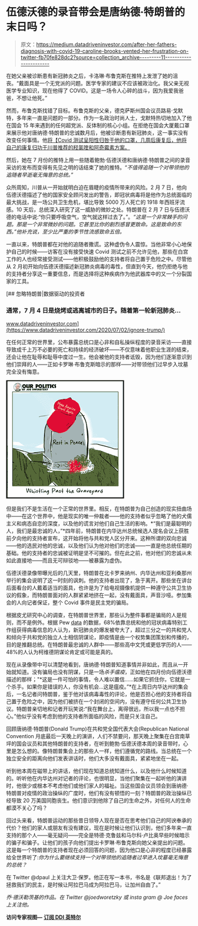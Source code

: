 # 伍德沃德的录音带会是唐纳德·特朗普的末日吗？

> 原文：<https://medium.datadriveninvestor.com/after-her-fathers-diagnosis-with-covid-19-caroline-brooks-vented-her-frustration-on-twitter-fb70fe828dc2?source=collection_archive---------11----------------------->

在她父亲被诊断患有新冠肺炎之后，卡洛琳·布鲁克斯在推特上发泄了她的沮丧。“戴面具是一个无党派的问题。医学专家的建议不应该被政治化。我父亲无视医学专业知识，现在他得了 COVID。这是一场令人心碎的战斗，因为我爱我爸爸，不想让他死。”

然而，布鲁克斯找错了目标。布鲁克斯的父亲，德克萨斯州国会议员路易·戈默特，多年来一直是问题的一部分。作为一名政治时尚人士，戈默特热切地加入了他在国会 15 年来遇到的任何超党派、反体制的核心小组。在拒绝在国会大厦戴口罩来展示他对唐纳德·特朗普的忠诚数月后，他被诊断患有新冠肺炎，这一事实没有改变任何事情。他[将【Covid 测试呈阳性归咎于他的口罩，几周后康复后，他将自己的康复归功于川普推荐的羟氯喹和阿奇霉素方案。](https://thehill.com/homenews/coronavirus-report/509602-gohmert-blames-mask-for-positive-covid-19-test)

然后，她在 7 月份的推特上用一些随着鲍勃·伍德沃德和唐纳德·特朗普之间的录音采访的发布而变得有先见之明的话结束了她的推特。“*不值得追随一个对带领他的追随者早逝毫无悔意的总统。”*

众所周知，川普从一开始就明白迫在眉睫的疫情所带来的风险。2 月 7 日，他向伍德沃德描述了他的国家安全顾问发出的警告，即冠状病毒将是他作为总统面临的最大挑战，是一场公共卫生危机，堪比导致 5000 万人死亡的 1918 年西班牙流感。10 天后，总统深入研究了这一威胁的微妙之处。特朗普在 2 月 7 日与伍德沃德的电话中说:“你只要呼吸空气，空气就这样过去了。”。*“这是一个非常棘手的问题。那是一个非常微妙的问题。它甚至比你的剧烈感冒更致命。这是致命的东西。”他补充说，至少比严重的季节性流感致命五倍。*

一直以来，特朗普都在对他的追随者撒谎。这种虚伪令人震惊。当他非常小心地保护自己的时候——访客在没有接受快速 Covid 测试之前不允许见他，那些在白宫工作的人也经常接受测试——他积极鼓励他的支持者将自己置于危险之中。尽管他从 2 月初开始向伍德沃德描述新冠肺炎病毒的毒性，但直到今天，他仍拒绝与他的支持者分享这一重要信息，而是选择将这种疾病作为他武器库中的又一个分裂国家的工具。

[](https://www.datadriveninvestor.com/2020/07/02/ignore-trump/) [## 忽略特朗普|数据驱动的投资者

### 通常，7 月 4 日是烧烤或逃离城市的日子。随着第一轮新冠肺炎…

www.datadriveninvestor.com](https://www.datadriveninvestor.com/2020/07/02/ignore-trump/) 

在任何正常的世界里，公布暴露总统口是心非和自私操纵程度的录音采访——直接导致成千上万不必要的死亡和持续的经济破坏——不仅意味着他职业生涯的结束，还会让他在耻辱和耻辱中度过一生。他会被他的支持者诋毁，因为他们逐渐意识到他们崇拜的人——正如卡罗琳·布鲁克斯暗示的那样——对带领他们过早步入坟墓完全没有悔意。

![](img/aea4f6dbb39391db16b6c7172105c389.png)

但是我们不是生活在一个正常的世界里。相反，在特朗普为自己创造的现实扭曲场中——在这个世界中，他是现实的唯一仲裁者——他的支持者似乎忽略了他的犬儒主义和病态自恋的深度，以及他的谎言对他们自己生活的影响。*“我们是最聪明的人，我们是最忠诚的人，”*四年前，特朗普在内华达州总统候选人提名会议上获胜前夕向他的支持者宣布，这开始将他与共和党人区分开来。这种所谓的双向忠诚——他的选民对他的忠诚，以及他们认为他对他们的忠诚——一直是他总统任期的基础。他的支持者的忠诚被证明是坚不可摧的。但在此之前，他对他们的忠诚从未如此直接地——而且无可辩驳地——被暴露为虚伪。

伍德沃德录像带曝光后的几天里，特朗普在北卡罗来纳州、内华达州和亚利桑那州举行的集会说明了这一时刻的讽刺。他的支持者出现了，急于离开。那些坐在讲台后面看台的人戴着适当的面具，也许是为了给电视摄像机提供一种遵守公共卫生协议的假象，而特朗普面对的人群紧紧地挤在一起，没有戴面具，声音沙哑。参加集会的人向记者保证，整个 Covid 事件是民主党的骗局。

根据皮尤研究中心的调查，在特朗普世界里，那些认为整件事都是骗局的人是规则，而不是例外。根据 Pew [data](https://www.journalism.org/2020/06/29/three-months-in-many-americans-see-exaggeration-conspiracy-theories-and-partisanship-in-covid-19-news/pj_2020-06-29_covid-news-coverage_0-06/) 的数据，68%依靠总统和他的冠状病毒特别工作组获得病毒信息的人认为，新冠肺炎的爆发被夸大了，超过三分之一的共和党人和倾向于共和党的独立人士相信阴谋论，即疫情是由一个权势集团策划和传播的，目的是推翻总统。在特朗普最忠诚的人群中——那些高中文凭或更低学历的人——48%的人认为柯维德阴谋论肯定或可能是真的。

现在从录像带中可以清楚地看到，唐纳德·特朗普知道事情并非如此，而且从一开始就知道。没有骗局也没有阴谋，只是一场*杀手瘟疫*，正如他在四月份向伍德沃德描述的那样；"*这是一件可怕的事情，令人难以置信……如果它抓住你，它就是一个杀手。如果你是错误的人，你没有机会…这是瘟疫。”*在上周日内华达州的集会后，一名记者问特朗普，鉴于他对该病毒毒性的评论，他是否担心他的支持者将自己置于危险之中，因为他们被挤在一个封闭的空间内，没有遵守任何公共卫生协议。特朗普亲切地和记者开玩笑说:“我在舞台上，离得很远，所以我一点也不担心。”他似乎没有考虑到他的支持者所面临的风险，而是只关注自己。

回顾唐纳德·特朗普(Donald Trump)在共和党全国代表大会(Republican National Convention 月底最后一天晚上的演讲，人们不禁要问，那天晚上聚集在白宫南草坪的国会议员和其他特朗普的支持者，在听到鲍勃·伍德沃德本周的录音带时，心里是怎么想的。像特朗普集会上的那些人一样，他们遵循党的路线。当总统在一个独立安全的距离向他们发表讲话时，他们大多没有戴面具，紧紧地坐在一起。

听到他本周在磁带上的讲话，他们现在知道总统知道什么，以及他什么时候知道的。听听他在内华达州对记者的评论，也很明显，当他们聚集在一起听他的演讲时，他很少或根本不考虑他们或他们家人的福祉。当这些国会议员领会到唐纳德·特朗普对疫情的政治操纵的广度时，他们有没有顿悟的一刻？特朗普的政治操纵已经导致 20 万美国同胞丧生。他们意识到他除了自己的生命之外，对任何人的生命都漠不关心了吗？

回过头来看，特朗普运动的那些昔日领导人现在是否在思考他们自己的阿谀奉承的代价？他们的家人或朋友有没有建议，现在是时候让他们认识到，他们多年来一直支持的那个人——毫无疑问——完全是特德·克鲁兹和马尔科·卢比奥早些时候暗示的骗子和骗子。让他们的孩子向他们提出卡罗琳·布鲁克斯向她父亲提出的问题。这是每一个特朗普的支持者现在必须回答的问题，因为他口是心非的程度已经暴露给全世界听了:*你为什么要继续支持一个对带领他的追随者过早进入坟墓毫无悔意的总统？*

在 Twitter @dpaul 上关注大卫·保罗。他正在写一本书，书名是《联邦退出！为了拯救我们的民主，是时候让阿拉巴马成为阿拉巴马，让加州自由了。”

*乔·德沃勒茨基的作品。在 Twitter @joedworetzky 或 insta gram @ Joe faces 上关注他。*

**访问专家视图—** [**订阅 DDI 英特尔**](https://datadriveninvestor.com/ddi-intel)